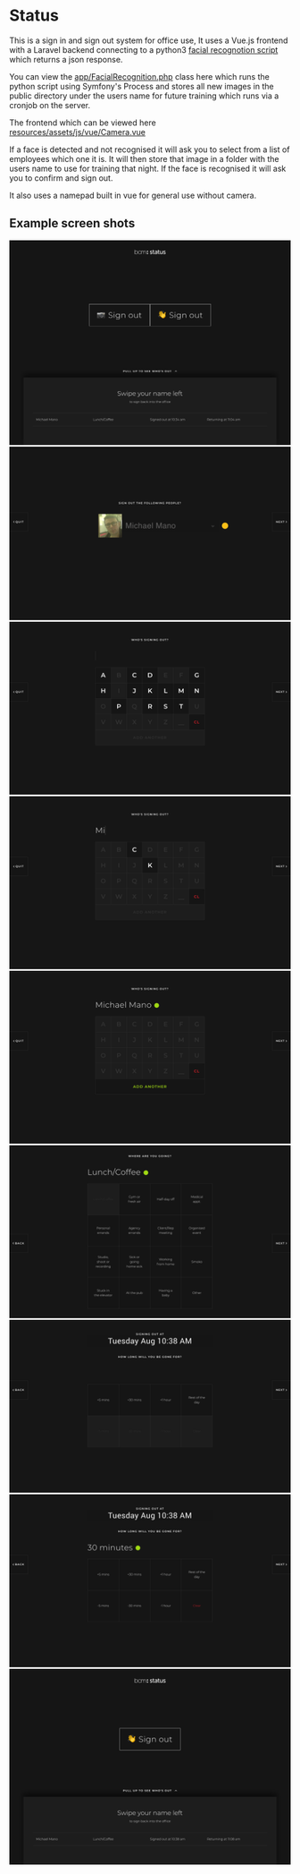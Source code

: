 # Status

This is a sign in and sign out system for office use, It uses a Vue.js frontend with a Laravel backend connecting to a python3 [facial recognotion script](https://github.com/michaelmano/facial-recognition) which returns a json response.

You can view the [app/FacialRecognition.php](app/FacialRecognition.php) class here which runs the python script using Symfony's Process and stores all new images in the public directory under the users name for future training which runs via a cronjob on the server.

The frontend which can be viewed here [resources/assets/js/vue/Camera.vue](resources/assets/js/vue/Camera.vue)

If a face is detected and not recognised it will ask you to select from a list of employees which one it is. It will then store that image in a folder with the users name to use for training that night. If the face is recognised it will ask you to confirm and sign out.

It also uses a namepad built in vue for general use without camera.

## Example screen shots

!["Step 1"](https://raw.githubusercontent.com/michaelmano/status/master/docs/1.png)
!["Step 2"](https://raw.githubusercontent.com/michaelmano/status/master/docs/2.png)
!["Step 3"](https://raw.githubusercontent.com/michaelmano/status/master/docs/3.png)
!["Step 4"](https://raw.githubusercontent.com/michaelmano/status/master/docs/4.png)
!["Step 5"](https://raw.githubusercontent.com/michaelmano/status/master/docs/5.png)
!["Step 6"](https://raw.githubusercontent.com/michaelmano/status/master/docs/6.png)
!["Step 7"](https://raw.githubusercontent.com/michaelmano/status/master/docs/7.png)
!["Step 8"](https://raw.githubusercontent.com/michaelmano/status/master/docs/8.png)
!["Step 9"](https://raw.githubusercontent.com/michaelmano/status/master/docs/9.png)